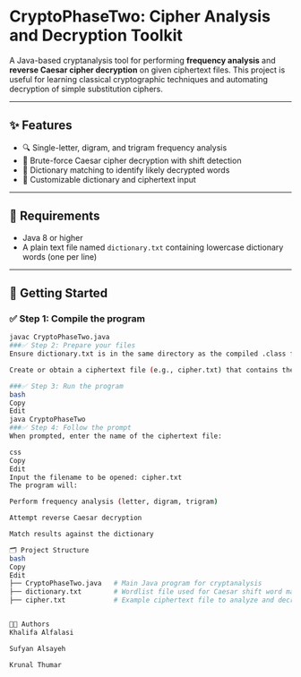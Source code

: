 # CryptoPhaseTwo: Cipher Analysis and Decryption Toolkit

A Java-based cryptanalysis tool for performing **frequency analysis** and **reverse Caesar cipher decryption** on given ciphertext files. This project is useful for learning classical cryptographic techniques and automating decryption of simple substitution ciphers.

---

## ✨ Features

- 🔍 Single-letter, digram, and trigram frequency analysis
- 🔄 Brute-force Caesar cipher decryption with shift detection
- 📖 Dictionary matching to identify likely decrypted words
- 🧪 Customizable dictionary and ciphertext input

---

## 🧰 Requirements

- Java 8 or higher
- A plain text file named `dictionary.txt` containing lowercase dictionary words (one per line)

---

## 🚀 Getting Started

### ✅ Step 1: Compile the program

```bash
javac CryptoPhaseTwo.java
###✅ Step 2: Prepare your files
Ensure dictionary.txt is in the same directory as the compiled .class file.

Create or obtain a ciphertext file (e.g., cipher.txt) that contains the encrypted message to analyze.

###✅ Step 3: Run the program
bash
Copy
Edit
java CryptoPhaseTwo
###✅ Step 4: Follow the prompt
When prompted, enter the name of the ciphertext file:

css
Copy
Edit
Input the filename to be opened: cipher.txt
The program will:

Perform frequency analysis (letter, digram, trigram)

Attempt reverse Caesar decryption

Match results against the dictionary

🗂️ Project Structure
bash
Copy
Edit
├── CryptoPhaseTwo.java   # Main Java program for cryptanalysis
├── dictionary.txt        # Wordlist file used for Caesar shift word matching
├── cipher.txt            # Example ciphertext file to analyze and decrypt


👨‍💻 Authors
Khalifa Alfalasi

Sufyan Alsayeh

Krunal Thumar
